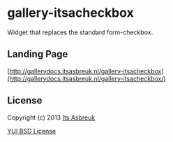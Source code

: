 gallery-itsacheckbox
========


 Widget that replaces the standard form-checkbox.



Landing Page
--------------
[http://gallerydocs.itsasbreuk.nl/gallery-itsacheckbox](http://gallerydocs.itsasbreuk.nl/gallery-itsacheckbox/)



License
-------

Copyright (c) 2013 [Its Asbreuk](http://http://itsasbreuk.nl)

[YUI BSD License](http://developer.yahoo.com/yui/license.html)